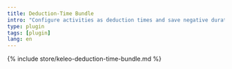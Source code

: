 ```yaml
---
title: Deduction-Time Bundle
intro: "Configure activities as deduction times and save negative durations"
type: plugin
tags: [plugin]
lang: en
---
```


{% include store/keleo-deduction-time-bundle.md %}
